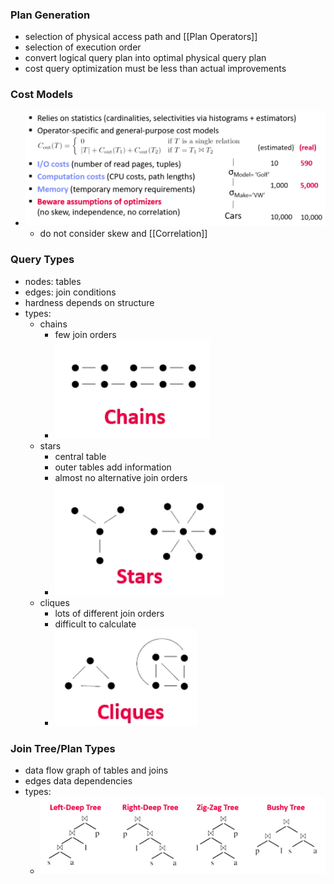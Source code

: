 ### Plan Generation
+ selection of physical access path and [[Plan Operators]]
+ selection of execution order
+ convert logical query plan into optimal physical query plan
+ cost query optimization must be less than actual improvements

### Cost Models
+ ![](../../../../z_images/Pasted%20image%2020220512140034.png)
	+ do not consider skew and [[Correlation]]

### Query Types
+ nodes: tables
+ edges: join conditions
+ hardness depends on structure
+ types:
	+ chains
		+ few join orders
		+ ![](../../../../z_images/Pasted%20image%2020220512145212.png)
	+ stars
		+ central table
		+ outer tables add information
		+ almost no alternative join orders
		+ ![](../../../../z_images/Pasted%20image%2020220512145225.png)
	+ cliques
		+ lots of different join orders
		+ difficult to calculate
		+ ![](../../../../z_images/Pasted%20image%2020220512145315.png)

### Join Tree/Plan Types
+ data flow graph of tables and joins
+ edges data dependencies
+ types:
	+ ![](../../../../z_images/Pasted%20image%2020220512145654.png)

